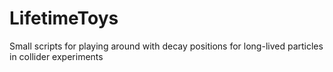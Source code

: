 # LifetimeToys
Small scripts for playing around with decay positions for long-lived particles in collider experiments
